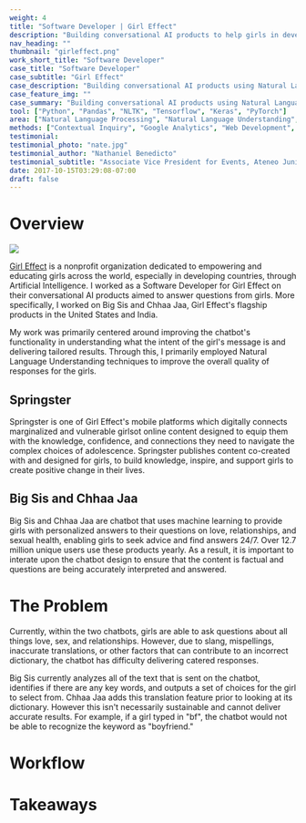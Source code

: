 ```yaml
---
weight: 4
title: "Software Developer | Girl Effect"
description: "Building conversational AI products to help girls in developing countries"
nav_heading: ""
thumbnail: "girleffect.png"
work_short_title: "Software Developer"
case_title: "Software Developer"
case_subtitle: "Girl Effect"
case_description: "Building conversational AI products using Natural Language Understanding to help girls in developing countries"
case_feature_img: ""
case_summary: "Building conversational AI products using Natural Language Understanding to help girls in developing countries"
tool: ["Python", "Pandas", "NLTK", "Tensorflow", "Keras", "PyTorch"]
area: ["Natural Language Processing", "Natural Language Understanding", "Software Development"]
methods: ["Contextual Inquiry", "Google Analytics", "Web Development", "User Interface Design"]
testimonial:
testimonial_photo: "nate.jpg"
testimonial_author: "Nathaniel Benedicto"
testimonial_subtitle: "Associate Vice President for Events, Ateneo Junior Marketing Association"
date: 2017-10-15T03:29:08-07:00
draft: false
---
```


# Overview

![](//nehahudait.com/girleffect/img/nikegirleffect.jpg)

[Girl Effect](https://girleffect.org) is a nonprofit organization dedicated to empowering and educating girls across the world, especially in developing countries, through Artificial Intelligence. I worked as a Software Developer for Girl Effect on their conversational AI products aimed to answer questions from girls. More specifically, I worked on Big Sis and Chhaa Jaa, Girl Effect's flagship products in the United States and India.

My work was primarily centered around improving the chatbot's functionality in understanding what the intent of the girl's message is and delivering tailored results. Through this, I primarily employed Natural Language Understanding techniques to improve the overall quality of responses for the girls.

## Springster
Springster is one of Girl Effect's mobile platforms which digitally connects marginalized and vulnerable girlsot online content designed to equip them with the knowledge, confidence, and connections they need to navigate the complex choices of adolescence. Springster publishes content co-created with and designed for girls, to build knowledge, inspire, and support girls to create positive change in their lives.

## Big Sis and Chhaa Jaa

Big Sis and Chhaa Jaa are chatbot that uses machine learning to provide girls with personalized answers to their questions on love, relationships, and sexual health, enabling girls to seek advice and find answers 24/7. Over 12.7 million unique users use these products yearly. As a result, it is important to interate upon the chatbot design to ensure that the content is factual and questions are being accurately interpreted and answered.

# The Problem
Currently, within the two chatbots, girls are able to ask questions about all things love, sex, and relationships. However, due to slang, mispellings, inaccurate translations, or other factors that can contribute to an incorrect dictionary, the chatbot has difficulty delivering catered responses.

Big Sis currently analyzes all of the text that is sent on the chatbot, identifies if there are any key words, and outputs a set of choices for the girl to select from. Chhaa Jaa adds this translation feature prior to looking at its dictionary. However this isn't necessarily sustainable and cannot deliver accurate results. For example, if a girl typed in "bf", the chatbot would not be able to recognize the keyword as "boyfriend."

# Workflow


# Takeaways
